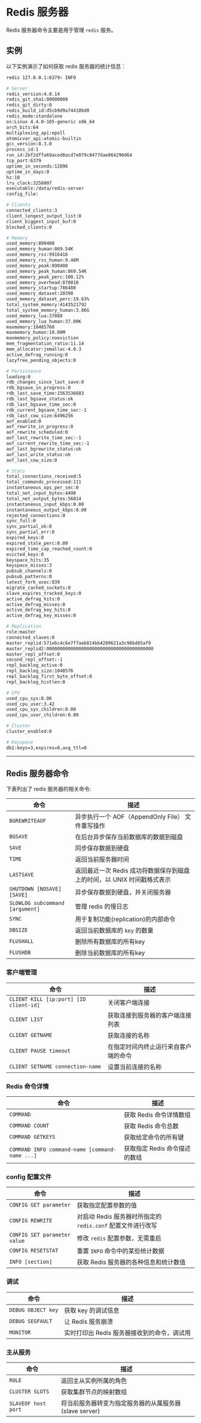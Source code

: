 # Redis 服务器

Redis 服务器命令主要是用于管理 `redis` 服务。

## 实例

以下实例演示了如何获取 redis 服务器的统计信息：

```sh
redis 127.0.0.1:6379> INFO

# Server
redis_version:4.0.14
redis_git_sha1:00000000
redis_git_dirty:0
redis_build_id:d5cb9d9a74410bd0
redis_mode:standalone
os:Linux 4.4.0-105-generic x86_64
arch_bits:64
multiplexing_api:epoll
atomicvar_api:atomic-builtin
gcc_version:8.3.0
process_id:1
run_id:2bf2dffa69aced8acd7e079c8477dae864290d64
tcp_port:6379
uptime_in_seconds:12896
uptime_in_days:0
hz:10
lru_clock:3258007
executable:/data/redis-server
config_file:

# Clients
connected_clients:3
client_longest_output_list:0
client_biggest_input_buf:0
blocked_clients:0

# Memory
used_memory:890408
used_memory_human:869.54K
used_memory_rss:9916416
used_memory_rss_human:9.46M
used_memory_peak:890408
used_memory_peak_human:869.54K
used_memory_peak_perc:100.12%
used_memory_overhead:870010
used_memory_startup:786488
used_memory_dataset:20398
used_memory_dataset_perc:19.63%
total_system_memory:4143521792
total_system_memory_human:3.86G
used_memory_lua:37888
used_memory_lua_human:37.00K
maxmemory:10485760
maxmemory_human:10.00M
maxmemory_policy:noeviction
mem_fragmentation_ratio:11.14
mem_allocator:jemalloc-4.0.3
active_defrag_running:0
lazyfree_pending_objects:0

# Persistence
loading:0
rdb_changes_since_last_save:0
rdb_bgsave_in_progress:0
rdb_last_save_time:1563536683
rdb_last_bgsave_status:ok
rdb_last_bgsave_time_sec:0
rdb_current_bgsave_time_sec:-1
rdb_last_cow_size:6496256
aof_enabled:0
aof_rewrite_in_progress:0
aof_rewrite_scheduled:0
aof_last_rewrite_time_sec:-1
aof_current_rewrite_time_sec:-1
aof_last_bgrewrite_status:ok
aof_last_write_status:ok
aof_last_cow_size:0

# Stats
total_connections_received:5
total_commands_processed:111
instantaneous_ops_per_sec:0
total_net_input_bytes:4498
total_net_output_bytes:56014
instantaneous_input_kbps:0.00
instantaneous_output_kbps:0.00
rejected_connections:0
sync_full:0
sync_partial_ok:0
sync_partial_err:0
expired_keys:0
expired_stale_perc:0.00
expired_time_cap_reached_count:0
evicted_keys:0
keyspace_hits:35
keyspace_misses:3
pubsub_channels:0
pubsub_patterns:0
latest_fork_usec:839
migrate_cached_sockets:0
slave_expires_tracked_keys:0
active_defrag_hits:0
active_defrag_misses:0
active_defrag_key_hits:0
active_defrag_key_misses:0

# Replication
role:master
connected_slaves:0
master_replid:571ebc4c6e7f7aeb814bb4289621a3c98bd85af9
master_replid2:0000000000000000000000000000000000000000
master_repl_offset:0
second_repl_offset:-1
repl_backlog_active:0
repl_backlog_size:1048576
repl_backlog_first_byte_offset:0
repl_backlog_histlen:0

# CPU
used_cpu_sys:8.06
used_cpu_user:3.42
used_cpu_sys_children:0.00
used_cpu_user_children:0.00

# Cluster
cluster_enabled:0

# Keyspace
db1:keys=3,expires=0,avg_ttl=0
```

------------

## Redis 服务器命令

下表列出了 redis 服务器的相关命令:

| 命令 | 描述| 
| ----- | ----- |
| `BGREWRITEAOF ` |  异步执行一个 AOF（AppendOnly File） 文件重写操作 | 
| `BGSAVE ` | 在后台异步保存当前数据库的数据到磁盘
| `SAVE `| 同步保存数据到硬盘
| `TIME` | 返回当前服务器时间
| `LASTSAVE `| 返回最近一次 Redis 成功将数据保存到磁盘上的时间，以 UNIX 时间戳格式表示
| `SHUTDOWN [NOSAVE] [SAVE] ` | 异步保存数据到硬盘，并关闭服务器
| `SLOWLOG subcommand [argument]` | 管理 redis 的慢日志
| `SYNC` | 用于复制功能(replication)的内部命令
| `DBSIZE`  | 返回当前数据库的 `key` 的数量
| `FLUSHALL ` |  删除所有数据库的所有key
| `FLUSHDB` | 删除当前数据库的所有key

### 客户端管理

| 命令 | 描述| 
| ----- | ----- |
| `CLIENT KILL [ip:port] [ID client-id]`|  关闭客户端连接
| `CLIENT LIST` | 获取连接到服务器的客户端连接列表
| `CLIENT GETNAME`|  获取连接的名称
| `CLIENT PAUSE timeout` | 在指定时间内终止运行来自客户端的命令
| `CLIENT SETNAME connection-name` | 设置当前连接的名称

### Redis 命令详情
| 命令 | 描述| 
| ----- | ----- |
| `COMMAND ` |  获取 Redis 命令详情数组
| `COMMAND COUNT `| 获取 Redis 命令总数
| `COMMAND GETKEYS ` |  获取给定命令的所有键
| `COMMAND INFO command-name [command-name ...]`| 获取指定 Redis 命令描述的数组

### config 配置文件
| 命令 | 描述| 
| ----- | ----- |
| `CONFIG GET parameter`|  获取指定配置参数的值
| `CONFIG REWRITE ` |  对启动 Redis 服务器时所指定的 `redis.conf` 配置文件进行改写
| `CONFIG SET parameter value ` | 修改 `redis` 配置参数，无需重启
| `CONFIG RESETSTAT` | 重置 `INFO` 命令中的某些统计数据
| `INFO [section]`| 获取 Redis 服务器的各种信息和统计数值

### 调试
| 命令 | 描述| 
| ----- | ----- |
| `DEBUG OBJECT key` |  获取 key 的调试信息
| `DEBUG SEGFAULT` | 让 Redis 服务崩溃
| `MONITOR` | 实时打印出 Redis 服务器接收到的命令，调试用

### 主从服务
| 命令 | 描述| 
| ----- | ----- |
| `ROLE` | 返回主从实例所属的角色
| `CLUSTER SLOTS `| 获取集群节点的映射数组
| `SLAVEOF host port` |  将当前服务器转变为指定服务器的从属服务器(slave server)